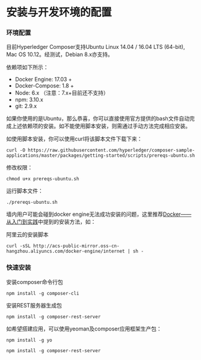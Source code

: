 # 安装与开发环境的配置

### 环境配置

目前Hyperledger Composer支持Ubuntu Linux 14.04 / 16.04 LTS \(64-bit\), Mac OS 10.12。经测试，Debian 8.x亦支持。



依赖项如下所示：

* Docker Engine:  17.03 +
* Docker-Compose: 1.8 +
* Node: 6.x （注意：7.x+目前还不支持）
* npm: 3.10.x
* git: 2.9.x



如果你使用的是Ubuntu，那么恭喜，你可以直接使用官方提供的bash文件自动完成上述依赖项的安装。如不能使用脚本安装，则需通过手动方法完成相应安装。

如使用脚本安装，你可以使用curl将该脚本文件下载下来：

`curl -O https://raw.githubusercontent.com/hyperledger/composer-sample-applications/master/packages/getting-started/scripts/prereqs-ubuntu.sh`

修改权限：

`chmod u+x prereqs-ubuntu.sh`

运行脚本文件：

`./prereqs-ubuntu.sh`



墙内用户可能会碰到docker engine无法成功安装的问题，这里推荐[Docker——从入门到实践](https://yeasy.gitbooks.io/docker_practice/content/install/ubuntu.html)中提到的安装方法，如：

阿里云的安装脚本

`curl -sSL http://acs-public-mirror.oss-cn-hangzhou.aliyuncs.com/docker-engine/internet | sh -`



### 快速安装

安装composer命令行包

`npm install -g composer-cli`



安装REST服务器生成包

`npm install -g composer-rest-server`



如希望搭建应用，可以使用yeoman及composer应用框架生产包：

`npm install -g yo`

`npm install -g composer-rest-server`









###### 



